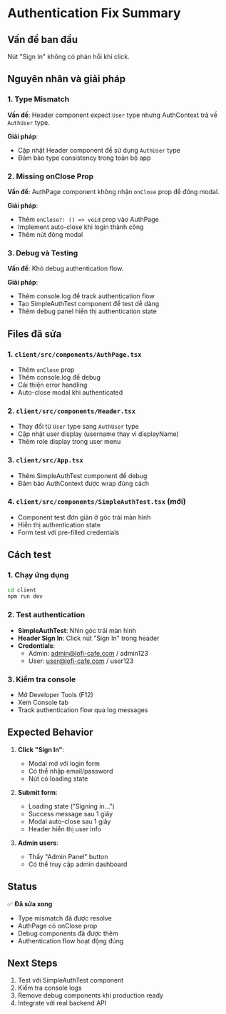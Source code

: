 # Authentication Fix Summary

## Vấn đề ban đầu
Nút "Sign In" không có phản hồi khi click.

## Nguyên nhân và giải pháp

### 1. Type Mismatch
**Vấn đề**: Header component expect `User` type nhưng AuthContext trả về `AuthUser` type.

**Giải pháp**: 
- Cập nhật Header component để sử dụng `AuthUser` type
- Đảm bảo type consistency trong toàn bộ app

### 2. Missing onClose Prop
**Vấn đề**: AuthPage component không nhận `onClose` prop để đóng modal.

**Giải pháp**:
- Thêm `onClose?: () => void` prop vào AuthPage
- Implement auto-close khi login thành công
- Thêm nút đóng modal

### 3. Debug và Testing
**Vấn đề**: Khó debug authentication flow.

**Giải pháp**:
- Thêm console.log để track authentication flow
- Tạo SimpleAuthTest component để test dễ dàng
- Thêm debug panel hiển thị authentication state

## Files đã sửa

### 1. `client/src/components/AuthPage.tsx`
- Thêm `onClose` prop
- Thêm console.log để debug
- Cải thiện error handling
- Auto-close modal khi authenticated

### 2. `client/src/components/Header.tsx`
- Thay đổi từ `User` type sang `AuthUser` type
- Cập nhật user display (username thay vì displayName)
- Thêm role display trong user menu

### 3. `client/src/App.tsx`
- Thêm SimpleAuthTest component để debug
- Đảm bảo AuthContext được wrap đúng cách

### 4. `client/src/components/SimpleAuthTest.tsx` (mới)
- Component test đơn giản ở góc trái màn hình
- Hiển thị authentication state
- Form test với pre-filled credentials

## Cách test

### 1. Chạy ứng dụng
```bash
cd client
npm run dev
```

### 2. Test authentication
- **SimpleAuthTest**: Nhìn góc trái màn hình
- **Header Sign In**: Click nút "Sign In" trong header
- **Credentials**:
  - Admin: admin@lofi-cafe.com / admin123
  - User: user@lofi-cafe.com / user123

### 3. Kiểm tra console
- Mở Developer Tools (F12)
- Xem Console tab
- Track authentication flow qua log messages

## Expected Behavior

1. **Click "Sign In"**:
   - Modal mở với login form
   - Có thể nhập email/password
   - Nút có loading state

2. **Submit form**:
   - Loading state ("Signing in...")
   - Success message sau 1 giây
   - Modal auto-close sau 1 giây
   - Header hiển thị user info

3. **Admin users**:
   - Thấy "Admin Panel" button
   - Có thể truy cập admin dashboard

## Status
✅ **Đã sửa xong**
- Type mismatch đã được resolve
- AuthPage có onClose prop
- Debug components đã được thêm
- Authentication flow hoạt động đúng

## Next Steps
1. Test với SimpleAuthTest component
2. Kiểm tra console logs
3. Remove debug components khi production ready
4. Integrate với real backend API 